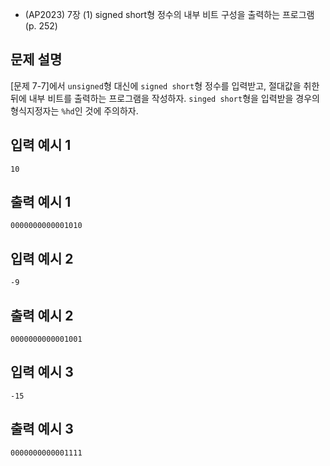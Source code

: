 - (AP2023) 7장 (1) signed short형 정수의 내부 비트 구성을 출력하는 프로그램 (p. 252)
## 문제 설명
[문제 7-7]에서 ``unsigned``형 대신에 ``signed short``형 정수를 입력받고, 절대값을 취한 뒤에
내부 비트를 출력하는 프로그램을 작성하자.
``singed short``형을 입력받을 경우의 형식지정자는 ``%hd``인 것에 주의하자.

## 입력 예시 1
``10``

## 출력 예시 1
``0000000000001010``

## 입력 예시 2
``-9``

## 출력 예시 2
``0000000000001001``

## 입력 예시 3
``-15``

## 출력 예시 3
``0000000000001111``
